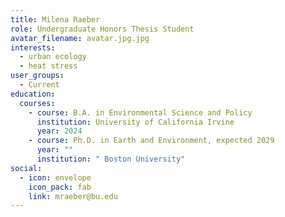 ```yaml
---
title: Milena Raeber
role: Undergraduate Honors Thesis Student
avatar_filename: avatar.jpg.jpg
interests:
  - urban ecology
  - heat stress
user_groups:
  - Current
education:
  courses:
    - course: B.A. in Environmental Science and Policy
      institution: University of California Irvine
      year: 2024
    - course: Ph.D. in Earth and Environment, expected 2029
      year: ""
      institution: " Boston University"
social:
  - icon: envelope
    icon_pack: fab
    link: mraeber@bu.edu
---
```

